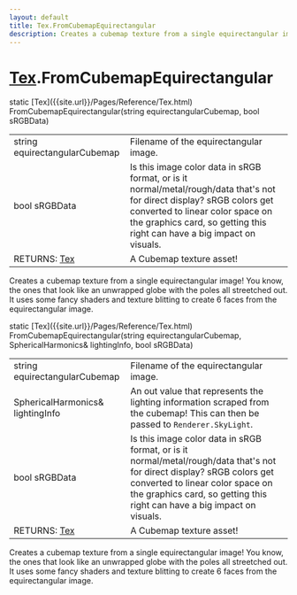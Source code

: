 ```yaml
---
layout: default
title: Tex.FromCubemapEquirectangular
description: Creates a cubemap texture from a single equirectangular image! You know, the ones that look like an unwrapped globe with the poles all streetched out. It uses some fancy shaders and texture blitting to create 6 faces from the equirectangular image.
---
```

# [Tex]({{site.url}}/Pages/Reference/Tex.html).FromCubemapEquirectangular

<div class='signature' markdown='1'>
static [Tex]({{site.url}}/Pages/Reference/Tex.html) FromCubemapEquirectangular(string equirectangularCubemap, bool sRGBData)
</div>

|  |  |
|--|--|
|string equirectangularCubemap|Filename of the equirectangular             image.|
|bool sRGBData|Is this image color data in sRGB format,              or is it normal/metal/rough/data that's not for direct display?             sRGB colors get converted to linear color space on the graphics             card, so getting this right can have a big impact on visuals.|
|RETURNS: [Tex]({{site.url}}/Pages/Reference/Tex.html)|A Cubemap texture asset!|

Creates a cubemap texture from a single equirectangular
image! You know, the ones that look like an unwrapped globe with
the poles all streetched out. It uses some fancy shaders and
texture blitting to create 6 faces from the equirectangular
image.
<div class='signature' markdown='1'>
static [Tex]({{site.url}}/Pages/Reference/Tex.html) FromCubemapEquirectangular(string equirectangularCubemap, SphericalHarmonics& lightingInfo, bool sRGBData)
</div>

|  |  |
|--|--|
|string equirectangularCubemap|Filename of the equirectangular              image.|
|SphericalHarmonics& lightingInfo|An out value that represents the              lighting information scraped from the cubemap! This can then be             passed to `Renderer.SkyLight`.|
|bool sRGBData|Is this image color data in sRGB format,              or is it normal/metal/rough/data that's not for direct display?              sRGB colors get converted to linear color space on the graphics             card, so getting this right can have a big impact on visuals.|
|RETURNS: [Tex]({{site.url}}/Pages/Reference/Tex.html)|A Cubemap texture asset!|

Creates a cubemap texture from a single equirectangular
image! You know, the ones that look like an unwrapped globe with
the poles all streetched out. It uses some fancy shaders and texture
blitting to create 6 faces from the equirectangular image.



